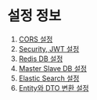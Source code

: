 # 설정 정보
1. <a href="https://github.com/LuckyVickys/woosan-back/blob/main/Readme.assets/config/CorsMvcConfig.md">CORS 설정
2. <a href="https://github.com/LuckyVickys/woosan-back/blob/main/Readme.assets/config/SecurityJWTConfig.md">Security, JWT 설정
3. <a href="https://github.com/LuckyVickys/woosan-back/blob/main/Readme.assets/config/RedisConfig.md">Redis DB 설정
4. <a href="https://github.com/LuckyVickys/woosan-back/blob/main/Readme.assets/config/DB%20Master-Slave.md">Master Slave DB 설정
5. <a href="https://github.com/LuckyVickys/woosan-back/blob/main/Readme.assets/config/ELK.md">Elastic Search 설정
6. <a href="https://github.com/LuckyVickys/woosan-back/blob/main/Readme.assets/config/EntityDTOTranslate.md">Entity와 DTO 변환 설정
